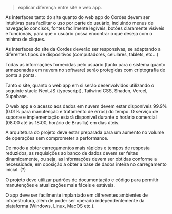 
> explicar diferença entre site e web app. 

As interfaces tanto do site quanto do web app do Cordes devem ser intuitivas para facilitar o uso por parte do usuário, incluindo menus de navegação concisos, fontes facilmente legíveis, botões claramente visíveis e funcionais, para que o usuário possa encontrar o que deseja com o mínimo de cliques.

As interfaces do site da Cordes deverão ser responsivas, se adaptando a diferentes tipos de dispositivos (computadores, celulares, tablets, etc...)

Todas as informações fornecidas pelo usuário (tanto para o sistema quanto armazenadas em nuvem no software) serão protegidas com criptografia de ponta a ponta.

Tanto o site, quanto o web app em si serão desenvolvidos utilizando o seguinte stack: Next.JS (typescript), Tailwind CSS, Shadcn, Vercel, Supabase.

O web app e o acesso aos dados em nuvem devem estar disponíveis 99.9% (0.01% para manutenção e tratamento de erros) do tempo. O serviço de suporte e implementação estará disponível durante o horário comercial (08:00 até às 18:00, horário de Brasília) em dias úteis.

A arquitetura do projeto deve estar preparada para um aumento no volume de operações sem comprometer a performance.

De modo a obter carregamentos mais rápidos e tempos de resposta reduzidos, as requisições ao banco de dados devem ser feitas dinamicamente, ou seja, as informações devem ser obtidas conforme a necessidade, em oposição a obter a base de dados inteira no carregamento inicial. (?)

O projeto deve utilizar padrões de documentação e código para permitir manutenções e atualizações mais fáceis e estáveis.

O app deve ser facilmente implantado em difrerentes ambientes de infraestrutura, além de poder ser operado independentemente da plataforma (Windows, Linux, MacOS etc.).